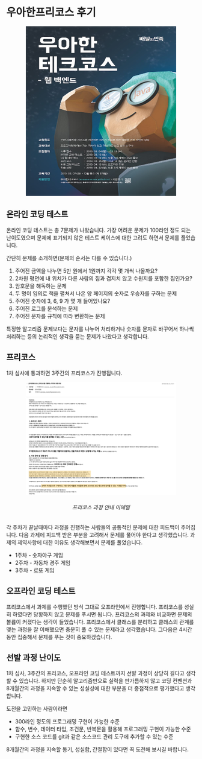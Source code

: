 # 우아한프리코스 후기

[<center><img src="/docs/images/techcourse_poster.jpeg" width="400" height="450"></center>](http://woowabros.github.io/woowabros/2019/02/08/woowacourse.html)

## 온라인 코딩 테스트
온라인 코딩 테스트는 총 7문제가 나왔습니다. 가장 어려운 문제가 100라인 정도 되는 난이도였으며
문제에 표기되지 않은 테스트 케이스에 대한 고려도 하면서 문제를 풀었습니다.  

간단히 문제를 소개하면(문제의 순서는 다를 수 있습니다.)
1. 주어진 금액을 나누면 5만 원에서 1원까지 각각 몇 개씩 나올까요?
2. 2차원 평면에 내 위치가 다른 사람의 집과 겹지치 않고 수원지를 포함한 집인가요?
3. 암호문을 해독하는 문제
4. 두 명이 임의로 책을 펼쳐서 나온 양 페이지의 숫자로 우승자를 구하는 문제
5. 주어진 숫자에 3, 6, 9 가 몇 개 들어있나요?
6. 주어진 로그를 분석하는 문제
7. 주어진 문자를 규칙에 따라 변환하는 문제

특정한 알고리즘 문제보다는 문자를 나누어 처리하거나 숫자를 문자로 바꾸어서
하나씩 처리하는 등의 논리적인 생각을 묻는 문제가 나왔다고 생각합니다.
  

## 프리코스
1차 심사에 통과하면 3주간의 프리코스가 진행됩니다.

[<center><img src="/docs/images/freecourse_info.png" width="400" height="300"></center>](https://yunheehyeon.github.io/docs/images/freecourse_info.png)
###### <center>프리코스 과정 안내 이메일</center>


각 주차가 끝날때마다 과정을 진행하는 사람들의 공통적인 문제에 대한 피드백이 주어집니다. 다음 과제에 피드백 받은
부분을 고려해서 문제를 풀어야 한다고 생각했습니다. 과제의 제약사항에 대한 이유도 생각해보면서 문제를 풀었습니다.

* 1주차 - 숫자야구 게임
* 2주차 - 자동차 경주 게임
* 3주차 - 로또 게임


## 오프라인 코딩 테스트
프리코스에서 과제를 수행했던 방식 그대로 오프라인에서 진행합니다. 프리코스를 성실히 하였다면 당황하지 
않고 문제를 푸시면 됩니다. 프리코스의 과제와 비교하면 문제의 볼륨이 커졌다는 생각이
들었습니다. 프리코스에서 클래스를 분리하고 클래스의 관계를 맺는 과정을 잘 이해했으면 충분히 풀 수 있는
문제라고 생각했습니다. 그다음은 4시간 동안 집중해서 문제를 푸는 것이 중요하겠습니다. 

## 선발 과정 난이도
1차 심사, 3주간의 프리코스, 오프라인 코딩 테스트까지 선발 과정이 상당히 길다고 생각할 수 있습니다.
하지만 단순히 알고리즘만으로 실력을 판가름하지 않고 코딩 컨벤션과 8개월간의 과정을 지속할 수 있는 성실성에
대한 부분을 더 중점적으로 평가했다고 생각합니다. 

도전을 고민하는 사람이라면

* 300라인 정도의 프로그래밍 구현이 가능한 수준
* 함수, 변수, 데이터 타입, 조건문, 반복문을 활용해 프로그래밍 구현이 가능한 수준
* 구현한 소스 코드를 git과 같은 소스코드 관리 도구에 추가할 수 있는 수준

8개월간의 과정을 지속할 동기, 성실함, 간절함이 있다면 꼭 도전해 보시길 바랍니다.